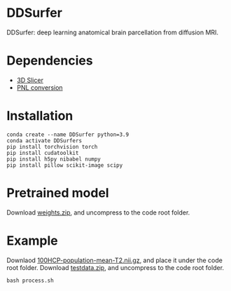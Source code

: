 # DDSurfer
DDSurfer: deep learning anatomical brain parcellation from diffusion MRI. 


# Dependencies
* [3D Slicer](https://www.slicer.org)
* [PNL conversion](https://github.com/pnlbwh/conversion)

# Installation

    conda create --name DDSurfer python=3.9
    conda activate DDSurfers
    pip install torchvision torch
    pip install cudatoolkit
    pip install h5py nibabel numpy 
    pip install pillow scikit-image scipy

# Pretrained model

Download [weights.zip](https://github.com/zhangfanmark/DDSurfer/releases), and uncompress to the code root folder.

# Example

Downlaod [100HCP-population-mean-T2.nii.gz](https://zenodo.org/record/2648292/files/100HCP-population-mean-T2.nii.gz?download=1), and place it under the code root folder. 
Download [testdata.zip](https://github.com/zhangfanmark/DDSurfer/releases), and uncompress to the code root folder.

    bash process.sh

